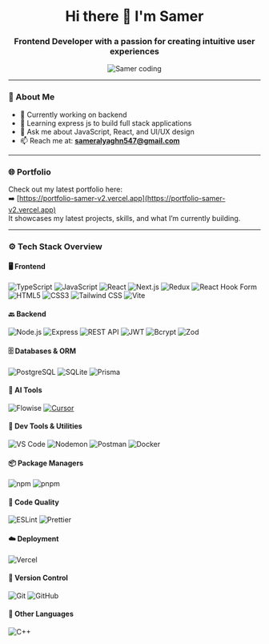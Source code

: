 <h1 align="center">Hi there 👋 I'm Samer</h1>

<h3 align="center">Frontend Developer with a passion for creating intuitive user experiences</h3>

<p align="center">
  <img align="center" alt="Samer coding" src="https://cdn.dribbble.com/users/1059583/screenshots/4171367/coding-freak.gif">
</p>

---

### 🚀 About Me

- 🔭 Currently working on backend 
- 🌱 Learning express js to build full stack applications 
- 💬 Ask me about JavaScript, React, and UI/UX design
- 📫 Reach me at: **sameralyaghn547@gmail.com**

---

### 🌐 Portfolio

Check out my latest portfolio here:  
➡️ [https://portfolio-samer-v2.vercel.app](https://portfolio-samer-v2.vercel.app)  
It showcases my latest projects, skills, and what I’m currently building.

---

### ⚙️ Tech Stack Overview

#### 🖥️ Frontend  
![TypeScript](https://img.shields.io/badge/-TypeScript-3178C6?style=flat-square&logo=typescript&logoColor=white) 
![JavaScript](https://img.shields.io/badge/-JavaScript-F7DF1E?style=flat-square&logo=javascript&logoColor=black) 
![React](https://img.shields.io/badge/-React-61DAFB?style=flat-square&logo=react&logoColor=black) 
![Next.js](https://img.shields.io/badge/-Next-000000?style=flat-square&logo=nextdotjs&logoColor=white)
![Redux](https://img.shields.io/badge/-Redux-764ABC?style=flat-square&logo=redux&logoColor=white) 
![React Hook Form](https://img.shields.io/badge/-React_Hook_Form-EC5990?style=flat-square&logo=react&logoColor=white) 
![HTML5](https://img.shields.io/badge/-HTML5-E34F26?style=flat-square&logo=html5&logoColor=white) 
![CSS3](https://img.shields.io/badge/-CSS3-1572B6?style=flat-square&logo=css3&logoColor=white) 
![Tailwind CSS](https://img.shields.io/badge/-Tailwind_CSS-38B2AC?style=flat-square&logo=tailwind-css&logoColor=white) 
![Vite](https://img.shields.io/badge/-Vite-646CFF?style=flat-square&logo=vite&logoColor=white)

#### 🔙 Backend  
![Node.js](https://img.shields.io/badge/-Node.js-339933?style=flat-square&logo=node.js&logoColor=white) ![Express](https://img.shields.io/badge/-Express-000000?style=flat-square&logo=express&logoColor=white) ![REST API](https://img.shields.io/badge/-REST_API-000000?style=flat-square&logo=api&logoColor=white) ![JWT](https://img.shields.io/badge/-JWT-black?style=flat-square&logo=JSON&logoColor=white) ![Bcrypt](https://img.shields.io/badge/-Bcrypt-3A3A3A?style=flat-square&logo=security&logoColor=white) ![Zod](https://img.shields.io/badge/-Zod-3C3C3C?style=flat-square&logo=typescript&logoColor=white)

#### 🗄️ Databases & ORM  
![PostgreSQL](https://img.shields.io/badge/-PostgreSQL-4169E1?style=flat-square&logo=postgresql&logoColor=white) ![SQLite](https://img.shields.io/badge/-SQLite-003B57?style=flat-square&logo=sqlite&logoColor=white) ![Prisma](https://img.shields.io/badge/-Prisma-2D3748?style=flat-square&logo=prisma&logoColor=white)

#### 🧠 AI Tools  
![Flowise](https://img.shields.io/badge/-Flowise-00A67E?style=flat-square) [![Cursor](https://img.shields.io/badge/-Cursor-000000?style=flat-square)](https://img.shields.io/badge/-Cursor-000000?style=flat-square)

#### 🧰 Dev Tools & Utilities  
![VS Code](https://img.shields.io/badge/-VS_Code-007ACC?style=flat-square&logo=visual-studio-code&logoColor=white) ![Nodemon](https://img.shields.io/badge/-Nodemon-76D04B?style=flat-square&logo=nodemon&logoColor=white) ![Postman](https://img.shields.io/badge/-Postman-FF6C37?style=flat-square&logo=postman&logoColor=white) ![Docker](https://img.shields.io/badge/-Docker-2496ED?style=flat-square&logo=docker&logoColor=white)

#### 📦 Package Managers  
![npm](https://img.shields.io/badge/-npm-CB3837?style=flat-square&logo=npm&logoColor=white) ![pnpm](https://img.shields.io/badge/-pnpm-F69220?style=flat-square&logo=pnpm&logoColor=white)

#### 🧹 Code Quality  
![ESLint](https://img.shields.io/badge/-ESLint-4B32C3?style=flat-square&logo=eslint&logoColor=white) ![Prettier](https://img.shields.io/badge/-Prettier-F7B93E?style=flat-square&logo=prettier&logoColor=black)

#### ☁️ Deployment  
![Vercel](https://img.shields.io/badge/-Vercel-000000?style=flat-square&logo=vercel&logoColor=white)

#### 🔐 Version Control  
![Git](https://img.shields.io/badge/-Git-F05032?style=flat-square&logo=git&logoColor=white) ![GitHub](https://img.shields.io/badge/-GitHub-181717?style=flat-square&logo=github&logoColor=white)

#### 💬 Other Languages  
![C++](https://img.shields.io/badge/-C%2B%2B-00599C?style=flat-square&logo=c%2B%2B&logoColor=white)

